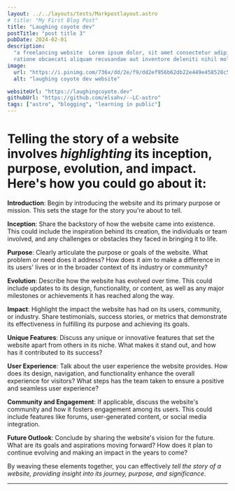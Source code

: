 ```yaml
---
layout: ../../layouts/tests/Markpostlayout.astro
# title: "My First Blog Post"
title: "Laughing coyote dev"
postTitle: "post title 3"
pubDate: 2024-02-01
description:
  "a freelancing website  Lorem ipsum dolor, sit amet consectetur adipisicing elit. Rem
  ratione obcaecati aliquam recusandae aut inventore deleniti nihil molestiae"
image:
  url: "https://i.pinimg.com/736x/dd/2e/f9/dd2ef956b62db22e449e458528c51fa2.jpg"
  alt: "laughing coyote dev website"

websiteUrl: "https://laughingcoyote.dev"
githubUrl: "https://github.com/elsahv/--LC-astro"
tags: ["astro", "blogging", "learning in public"]
---
```


# Telling the story of a website involves _highlighting_ its **inception, purpose, evolution, and impact**. Here's how you could go about it:

**Introduction**: Begin by introducing the website and its primary purpose or mission. This sets the stage for the story you're about to tell.

**Inception**: Share the backstory of how the website came into existence. This could include the inspiration behind its creation, the individuals or team involved, and any challenges or obstacles they faced in bringing it to life.

**Purpose**: Clearly articulate the purpose or goals of the website. What problem or need does it address? How does it aim to make a difference in its users' lives or in the broader context of its industry or community?

**Evolution**: Describe how the website has evolved over time. This could include updates to its design, functionality, or content, as well as any major milestones or achievements it has reached along the way.

**Impact**: Highlight the impact the website has had on its users, community, or industry. Share testimonials, success stories, or metrics that demonstrate its effectiveness in fulfilling its purpose and achieving its goals.

**Unique Features**: Discuss any unique or innovative features that set the website apart from others in its niche. What makes it stand out, and how has it contributed to its success?

**User Experience**: Talk about the user experience the website provides. How does its design, navigation, and functionality enhance the overall experience for visitors? What steps has the team taken to ensure a positive and seamless user experience?

**Community and Engagement**: If applicable, discuss the website's community and how it fosters engagement among its users. This could include features like forums, user-generated content, or social media integration.

**Future Outlook**: Conclude by sharing the website's vision for the future. What are its goals and aspirations moving forward? How does it plan to continue evolving and making an impact in the years to come?

By weaving these elements together, you can effectively _tell the story of a website, providing insight into its journey, purpose, and significance_.

---
